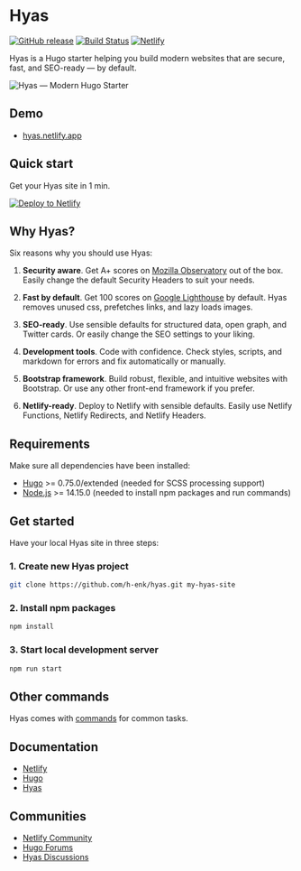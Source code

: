 # Hyas

[![GitHub release](https://img.shields.io/github/release/h-enk/hyas.svg?style=flat-square)](https://github.com/h-enk/hyas/releases)
[![Build Status](https://img.shields.io/travis/h-enk/hyas.svg?style=flat-square)](https://travis-ci.com/h-enk/hyas)
[![Netlify](https://img.shields.io/netlify/895a161c-86be-48a2-8c57-a8c5d68cd1a4?style=flat-square)](https://hyas.netlify.com/)

Hyas is a Hugo starter helping you build modern websites that are secure, fast, and SEO-ready — by default.

![Hyas — Modern Hugo Starter](https://raw.githubusercontent.com/h-enk/hyas/master/images/tn.png)

## Demo

- [hyas.netlify.app](https://hyas.netlify.app/)

## Quick start

Get your Hyas site in 1 min.

[![Deploy to Netlify](https://www.netlify.com/img/deploy/button.svg)](https://app.netlify.com/start/deploy?repository=https://github.com/h-enk/hyas)

## Why Hyas?

Six reasons why you should use Hyas:

1. __Security aware__. Get A+ scores on [Mozilla Observatory](https://observatory.mozilla.org/analyze/hyas.netlify.app) out of the box. Easily change the default Security Headers to suit your needs.

2. __Fast by default__. Get 100 scores on [Google Lighthouse](https://googlechrome.github.io/lighthouse/viewer/?gist=8b7aec005ae7b9e128ad5c4e2f125fea) by default. Hyas removes unused css, prefetches links, and lazy loads images.

3. __SEO-ready__. Use sensible defaults for structured data, open graph, and Twitter cards. Or easily change the SEO settings to your liking.

4. __Development tools__. Code with confidence. Check styles, scripts, and markdown for errors and fix automatically or manually.

5. __Bootstrap framework__. Build robust, flexible, and intuitive websites with Bootstrap. Or use any other front-end framework if you prefer.

6. __Netlify-ready__. Deploy to Netlify with sensible defaults. Easily use Netlify Functions, Netlify Redirects, and Netlify Headers.

## Requirements

Make sure all dependencies have been installed:

- [Hugo](https://gohugo.io/getting-started/installing/) >= 0.75.0/extended (needed for SCSS processing support)
- [Node.js](https://nodejs.org/) >= 14.15.0 (needed to install npm packages and run commands)

## Get started

Have your local Hyas site in three steps:

### 1. Create new Hyas project

```bash
git clone https://github.com/h-enk/hyas.git my-hyas-site
```

### 2. Install npm packages

```bash
npm install
```

### 3. Start local development server

```bash
npm run start
```

## Other commands

Hyas comes with [commands](https://gethyas.com/docs/prologue/commands/) for common tasks.

## Documentation

- [Netlify](https://docs.netlify.com/)
- [Hugo](https://gohugo.io/documentation/)
- [Hyas](https://gethyas.com/)

## Communities

- [Netlify Community](https://community.netlify.com/)
- [Hugo Forums](https://discourse.gohugo.io/)
- [Hyas Discussions](https://github.com/h-enk/hyas/discussions)
